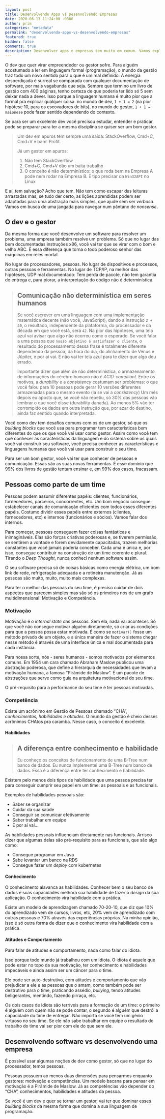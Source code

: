 ```yaml
---
layout: post
title: Desenvolvendo Apps vs Desenvolvendo Empresas
date: 2020-06-13 11:24:00 -0300
author: prim
categories: "metadata"
permalink: "desenvolvendo-apps-vs-desenvolvendo-empresas"
featured: true
hidden: false
comments: true
description: Desenvolver apps e empresas tem muito em comum. Vamos explorar as diferenças essenciais
---
```


O dev que quer virar empreendedor ou gestor sofre. Para alguém acostumado a ler em linguagem formal (programação), o mundo da gestão traz todo um novo sentido para o que é um  mal definido. A energia desperdiçada é surreal se comparada  com qualquer documentação de software, por mais vagabunda que seja. Sempre que termino um livro de gestão com 400 páginas, tenho certeza de que poderia ter lido só 5 sem deixar nada a dever. Isso porque a linguagem humana é muito pior que a formal pra explicar qualquer coisa: no mundo de dev, `1 + 1 = 2` (na pior hipótese 10, para os escovadores de bits), no mundo de gestor, `1 + 1 = maionese` pode fazer sentido dependendo do contexto.

Se para ser um excelente dev você precisou estudar, entender e praticar, pode se preparar para ter a mesma disciplina se quiser ser um bom gestor.

> Um dev em apuros tem sempre uma saída: StackOverflow, Cmd+C, Cmd+V e bam! Profit.
>
> Já um gestor em apuros:
> 1. Não tem StackOverflow
> 2. Cmd+C, Cmd+V dão um baita trabalho
> 3. O conceito é não determinístico: o que roda bem na Empresa A pode nem rodar na Empresa B. É tipo precisar da `Win32API` no Linux

E aí, tem salvação? Acho que tem. Não tem como escapar das leituras arrastadas mas, se tudo der certo, as lições  aprendidas podem ser adaptadas para uma abstração mais simples, que ajude sem ser _verbosa_. Vamos em busca de uma jangada para navegar num pântano de _nonsense_.

## O dev e o gestor

Da mesma forma que você desenvolve um software para resolver um problema, uma empresa também resolve um problema. Só que no lugar das bem documentadas instruções x86, você vai ter que se virar com o bom e velho ABC. É essa diferença que torna o todo poderoso senhor das máquinas em reles mortal.

No lugar de processadores, pessoas. No lugar de dispositivos e processos, outras pessoas e ferramentas. No lugar de TCP/IP, na melhor das hipóteses, UDP mal documentado: Tem perda de pacote, não tem garantia de entrega e, para piorar, a interpretação do código não é determinística.

> Comunicação não determinística em seres humanos
> -------
> Se você escrever em uma linguagem com uma implementação matemática decente (não você, JavaScript), dando a instrução `2 + 40`, o resultado, independente da plataforma, do processador e da década em que você está, será `42`. Na pior das hipóteses, uma tela azul vai avisar que algo não ocorreu como o esperado.
> Se você falar a uma pessoa que `nosso objetivo é satisfazer o cliente`, o resultado do processamento dessa frase é totalmente diferente dependendo da pessoa, da hora do dia, do alinhamento de Vênus e Júpiter, e por aí vai. E não vai ter tela azul para te dizer que algo deu errado.
>
> Importante dizer que além de não determinística, o armazenamento de informações do cérebro humano não é _ACID-compliant_.
> Entre os motivos, a _durability_ e a _consistency_ costumam ser problemas: o que você falou para 10 pessoas pode gerar 10 versões diferentes armazenadas para o mesmo evento (lá se vai a _consistency_)
> Um mês depois eu aposto que, se você não repetiu, só 30% das pessoas vão lembrar o que você disse (durability danada). Ao menos 5% vão ter corrompido os dados em outra instrução que, por azar do destino, ainda faz sentido quando interpretada.

Você como dev tem desafios comuns com os de um gestor, só que os _building blocks_ que você usa para programar tem características bem diferentes do que os que você vai usar como gestor. Assim como você tem que conhecer as características da linguagem e do sistema sobre os quais você vai construir seu software, você precisa conhecer as características e linguagens humanas que você vai usar para  construir o seu time.

Para ser um bom gestor, você vai ter que conhecer de pessoas e comunicação. Essas são as suas novas ferramentas. É esse domínio que 99% dos livros de gestão tentam ensinar e, em 99% dos casos, fracassam.

## Pessoas como parte de um time

Pessoas podem assumir diferentes papéis: clientes, funcionários, fornecedores, parceiros, concorrentes, etc. Um bom negócio consegue estabelecer canais de comunicação eficientes com todos esses diferentes papéis. Costumo dividir esses papéis entre externos (clientes, fornecedores, etc) e internos (funcionários e sócios). Vamos falar dos internos.

Para começar, pessoas conseguem fazer coisas fantásticas e inimagináveis. Elas são forças criativas poderosas e, se tiverem permissão, se sentirem a vontade e forem devidamente capacitadas, trazem melhorias constantes que você jamais poderia conceber. Cada uma é única e, por isso, consegue contribuir na construção de um time coerente e plural. Tirando o _Deep Thought_,  nunca conheci nenhum software assim.

O seu software precisa só de coisas básicas como energia elétrica, um bom link de rede, refrigeração adequada e a rotineira manutenção. Já as pessoas são muito, muito, muito  mais complexas.

Para ter o melhor das pessoas do seu time, é preciso cuidar de dois aspectos que parecem simples mas são só os primeiros nós de um grafo multidimensional: Motivação e Competência.

### Motivação

Motivação é o _internal state_ das pessoas. Sem ela, nada vai acontecer. Só que você não consegue motivar alguém diretamente, só criar as condições para que a pessoa possa estar motivada. É como se `motivar()` fosse um método privado de um objeto, e a única maneira de fazer o sistema chegar nesse método é através de uma interface única e mal documentada para cada instância.

Para nossa sorte, nós - seres humanos - somos motivados por elementos comuns. Em 1954 um cara chamado Abraham Maslow publicou uma abstração poderosa, que define a hierarquia de necessidades que levam a motivação humana, a famosa “Pirâmide de Maslow”. É um pacote de abstrações que serve como guia na arquitetura motivacional do seu time.

O pré-requisito para a performance do seu time é ter pessoas motivadas.

### Competência

Existe um acrônimo em Gestão de Pessoas chamado “CHA”, _conhecimentos, habilidades e atitudes_. O mundo da gestão é cheio desses acrônimos CHAtos pra caramba. Nesse caso, o conceito é excelente.

#### Habilidades

> A diferença entre conhecimento e habilidade
> ---------
> Eu conheço os conceitos de funcionamento de uma B-Tree num banco de dados. Eu nunca implementei uma B-Tree num banco de dados. Essa é a diferença entre ter conhecimento e habilidade.

Existem pelo menos dois tipos de habilidade que uma pessoa precisa ter para conseguir cumprir seu papel em um time: as pessoais e as funcionais.

Exemplos de habilidades pessoais são:
* Saber se organizar
* Cuidar da sua saúde
* Conseguir se comunicar efetivamente
* Saber trabalhar em equipe
* E por aí vai...

As habilidades pessoais influenciam diretamente nas funcionais. Arrisco dizer que algumas delas são pré-requisito para as funcionais, que são algo como:

* Consegue programar em Java
* Sabe levantar um banco na RDS
* Consegue fazer um _deploy_ com kubernetes

#### Conhecimento

O conhecimento alavanca as habilidades. Conhecer bem o seu banco de dados e suas capacidades melhora sua habilidade de fazer o _design_ da sua aplicação. O conhecimento vira habilidade com a prática.

Existe um modelo de aprendizagem chamado 70-20-10, que diz que 10% do aprendizado vem de cursos, livros, etc, 20% vem de aprendizado com outras pessoas e 70% através das experiências próprias. Na minha opinião, isso é só outra forma de dizer que o conhecimento vira habilidade com a prática.

#### Atitudes e Comportamento

Para falar de atitudes e comportamento, nada como falar do idiota.

Isso porque todo mundo já trabalhou com um idiota. O idiota é aquele que pode estar no topo da sua motivação, ter conhecimento e habilidades impecáveis e ainda assim ser um câncer para o time.

Ele pode ser auto-destrutivo, com atitudes e comportamento que vão prejudicar a ele e as pessoas que o amam, como também pode ser destrutivo para o time, praticando assédio, _bullying_, tendo atitudes beligerantes, mentindo, fazendo pirraça, etc.

Os dois casos de idiota são terríveis para a formação de um  time: o primeiro é alguém com quem não se pode contar, o segundo é alguém que destrói a capacidade do time de entregar.
Não importa se você tem um gênio virtuoso no seu time. Se ele não sabe trabalhar em equipe o resultado do trabalho do time vai ser pior com ele do que sem ele.

## Desenvolvendo software vs desenvolvendo uma empresa

É possível usar algumas noções de dev como gestor, só que no  lugar do processador, temos pessoas.

Pessoas possuem ao menos duas dimensões para pensarmos enquanto gestores: motivação e competências. Um modelo bacana para pensar em motivação é a Pirâmide de Maslow. Já as competências vão depender do “CHA”, conhecimentos, habilidades e atitudes da pessoa.

Se você é um dev e quer se tornar um gestor, vai ter que dominar esses _building blocks_ da mesma forma que domina a sua linguagem de programação.
